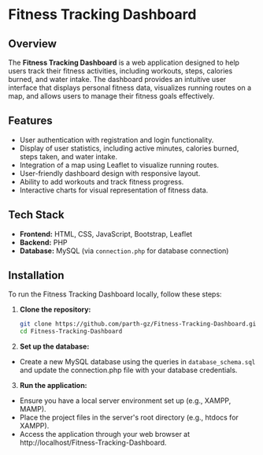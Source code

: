 # Fitness Tracking Dashboard

## Overview

The **Fitness Tracking Dashboard** is a web application designed to help users track their fitness activities, including workouts, steps, calories burned, and water intake. The dashboard provides an intuitive user interface that displays personal fitness data, visualizes running routes on a map, and allows users to manage their fitness goals effectively.

## Features

- User authentication with registration and login functionality.
- Display of user statistics, including active minutes, calories burned, steps taken, and water intake.
- Integration of a map using Leaflet to visualize running routes.
- User-friendly dashboard design with responsive layout.
- Ability to add workouts and track fitness progress.
- Interactive charts for visual representation of fitness data.

## Tech Stack

- **Frontend:** HTML, CSS, JavaScript, Bootstrap, Leaflet
- **Backend:** PHP
- **Database:** MySQL (via `connection.php` for database connection)

## Installation

To run the Fitness Tracking Dashboard locally, follow these steps:

1. **Clone the repository:**

   ```bash
   git clone https://github.com/parth-gz/Fitness-Tracking-Dashboard.git
   cd Fitness-Tracking-Dashboard
   
2. **Set up the database:**

- Create a new MySQL database using the queries in `database_schema.sql` and update the connection.php file with your database credentials.

3. **Run the application:**

- Ensure you have a local server environment set up (e.g., XAMPP, MAMP).
- Place the project files in the server's root directory (e.g., htdocs for XAMPP).
- Access the application through your web browser at http://localhost/Fitness-Tracking-Dashboard.
